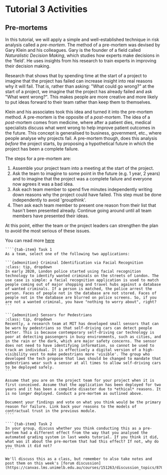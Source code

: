 # Tutorial 3 Activities

## Pre-mortems
In this tutorial, we will apply a simple and well-established technique in risk analysis called a *pre-mortem*. The method of a pre-mortem was devised by Gary Klein and his colleagues. Gary is the founder of a field called *Naturalistic Decision Making*, which studies how experts make decisions in the 'field'. He uses insights from his research to train experts in improving their decision making.

Research that shows that by spending time at the start of a project to imagine that the project has failed can increase insight into real reasons why it will fail. That is, rather than asking: "What could go wrong?" at the start of a project, we imagine that the project has already failed and ask "What went wrong?". This makes people are more creative and more likely to put ideas forward to their team rather than keep them to themselves.

Klein and his associates took this idea and turned it into the pre-mortem method. A pre-mortem is the opposite of a *post-mortem*. The idea of a *post*-mortem comes from medicine, where after a patient dies, medical specialists discuss what went wrong to help improve patient outcomes in the future. This concept is generalised to business, government, etc., where people analyse why projects fail. A pre-mortem though, does this analysis *before* the project starts, by proposing a hypothetical future in which the project has been a complete failure.

The steps for a pre-mortem are:

1. Assemble your project team into a meeting at the start of the project.
2. Ask the team to imagine to some point in the future (e.g. 1 year, 2 years) and to imagine that the project was a complete failure and everyone now agrees it was a bad idea.
3. Ask each team member to spend five minutes independently writing down reasons why the project could have failed. This step must be done independently to avoid 'groupthink'.
4. Then ask each team member to present one reason from their list that hasn't been presented already. Continue going around until all team members have presented their ideas.

At this point, either the team or the project leaders can strengthen the plan to avoid the most serious of these issues.

You can read more [here](https://cltr.nl/wp-content/uploads/2020/11/Project-Pre-Mortem-HBR-Gary-Klein.pdf)

`````{tab-set}
````{tab-item} Task 1
As a team, select one of the following two applications:

```{admonition} Criminal Identification via Facial Recognition
:class: tip, dropdown
In early 2020, London police started using facial recognition technology to identify wanted criminals on the streets of London. The use case is simple: a facial recognition application is used to match people coming out of major shopping and travel hubs against a database of wanted criminals. If a person is matched, the police arrest the person. Faces of people not in the database are not stored. Faces of people not in the database are blurred on police screens. So, if you are not a wanted criminal, you have "nothing to worry about", right?
```

```{admonition} Sensors for Pedestrians
:class: tip, dropdown
Recently, a research team at MIT has developed small sensors that can be worn by pedestrians so that self-driving cars can detect people better. This is because contemporary self-driving car technology is poor at detecting passengers in busy environments, such as cities, and in the rain or the dark, which are major safety concerns. The sensor does not need to have identifying information, so cannot be used to track an individual. It is effectively a digital version of a high-visibility vest to make pedestrians more 'visible'. The group who developed the tech propose that laws should be changed to mandate that pedestrians wear such a sensor at all times to allow self-driving cars to be deployed safely.
```

Assume that you are on the project team for your project when it is first conceived. Assume that the application has been deployed for two years and it has been a complete disaster due to *ethical* reasons. It is no longer deployed. Conduct a pre-mortem as outlined above.

Document your findings and vote on what you think would be the primary reason for failure. Link back your reasons to the models of contractual trust in the previous module.
````

````{tab-item} Task 2
In your group, discuss whether you think conducting this as a pre-mortem had a different effect from the way that you analysed the automated grading system in last weeks tutorial. If you think it did, what was it about the pre-mortem that had this effect? If not, why do you think it did not?
````
`````

```{note}
We'll discuss this as a class, but remember to also take notes and post them on this week's [forum discussion](https://canvas.lms.unimelb.edu.au/courses/151263/discussion_topics/870508).
```
